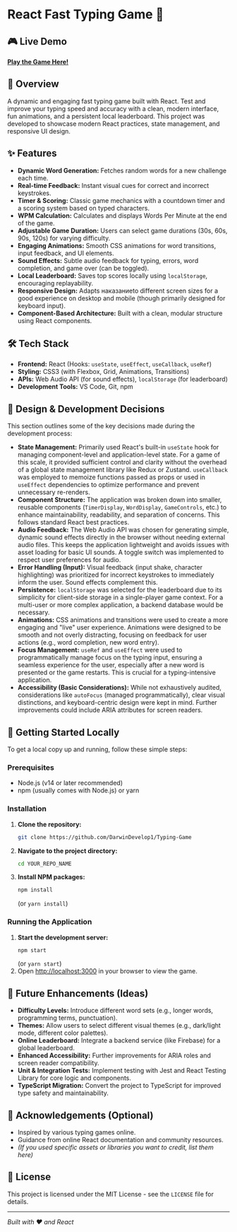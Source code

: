 ﻿# React Fast Typing Game 🚀

## 🎮 Live Demo

[**Play the Game Here!**](https://DarwinDevelop1.github.io/Typing-Game)

## 🌟 Overview

A dynamic and engaging fast typing game built with React. Test and improve your typing speed and accuracy with a clean, modern interface, fun animations, and a persistent local leaderboard. This project was developed to showcase modern React practices, state management, and responsive UI design.


## ✨ Features

*   **Dynamic Word Generation:** Fetches random words for a new challenge each time.
*   **Real-time Feedback:** Instant visual cues for correct and incorrect keystrokes.
*   **Timer & Scoring:** Classic game mechanics with a countdown timer and a scoring system based on typed characters.
*   **WPM Calculation:** Calculates and displays Words Per Minute at the end of the game.
*   **Adjustable Game Duration:** Users can select game durations (30s, 60s, 90s, 120s) for varying difficulty.
*   **Engaging Animations:** Smooth CSS animations for word transitions, input feedback, and UI elements.
*   **Sound Effects:** Subtle audio feedback for typing, errors, word completion, and game over (can be toggled).
*   **Local Leaderboard:** Saves top scores locally using `localStorage`, encouraging replayability.
*   **Responsive Design:** Adapts наказаниеto different screen sizes for a good experience on desktop and mobile (though primarily designed for keyboard input).
*   **Component-Based Architecture:** Built with a clean, modular structure using React components.

## 🛠️ Tech Stack

*   **Frontend:** React (Hooks: `useState`, `useEffect`, `useCallback`, `useRef`)
*   **Styling:** CSS3 (with Flexbox, Grid, Animations, Transitions)
*   **APIs:** Web Audio API (for sound effects), `localStorage` (for leaderboard)
*   **Development Tools:** VS Code, Git, npm

## 💭 Design & Development Decisions

This section outlines some of the key decisions made during the development process:

*   **State Management:** Primarily used React's built-in `useState` hook for managing component-level and application-level state. For a game of this scale, it provided sufficient control and clarity without the overhead of a global state management library like Redux or Zustand. `useCallback` was employed to memoize functions passed as props or used in `useEffect` dependencies to optimize performance and prevent unnecessary re-renders.
*   **Component Structure:** The application was broken down into smaller, reusable components (`TimerDisplay`, `WordDisplay`, `GameControls`, etc.) to enhance maintainability, readability, and separation of concerns. This follows standard React best practices.
*   **Audio Feedback:** The Web Audio API was chosen for generating simple, dynamic sound effects directly in the browser without needing external audio files. This keeps the application lightweight and avoids issues with asset loading for basic UI sounds. A toggle switch was implemented to respect user preferences for audio.
*   **Error Handling (Input):** Visual feedback (input shake, character highlighting) was prioritized for incorrect keystrokes to immediately inform the user. Sound effects complement this.
*   **Persistence:** `localStorage` was selected for the leaderboard due to its simplicity for client-side storage in a single-player game context. For a multi-user or more complex application, a backend database would be necessary.
*   **Animations:** CSS animations and transitions were used to create a more engaging and "live" user experience. Animations were designed to be smooth and not overly distracting, focusing on feedback for user actions (e.g., word completion, new word entry).
*   **Focus Management:** `useRef` and `useEffect` were used to programmatically manage focus on the typing input, ensuring a seamless experience for the user, especially after a new word is presented or the game restarts. This is crucial for a typing-intensive application.
*   **Accessibility (Basic Considerations):** While not exhaustively audited, considerations like `autoFocus` (managed programmatically), clear visual distinctions, and keyboard-centric design were kept in mind. Further improvements could include ARIA attributes for screen readers.

## 🚀 Getting Started Locally

To get a local copy up and running, follow these simple steps:

### Prerequisites

*   Node.js (v14 or later recommended)
*   npm (usually comes with Node.js) or yarn

### Installation

1.  **Clone the repository:**
    ```bash
    git clone https://github.com/DarwinDevelop1/Typing-Game
    ```
2.  **Navigate to the project directory:**
    ```bash
    cd YOUR_REPO_NAME
    ```
3.  **Install NPM packages:**
    ```bash
    npm install
    ```
    (or `yarn install`)

### Running the Application

1.  **Start the development server:**
    ```bash
    npm start
    ```
    (or `yarn start`)
2.  Open [http://localhost:3000](http://localhost:3000) in your browser to view the game.

## 🔮 Future Enhancements (Ideas)

*   **Difficulty Levels:** Introduce different word sets (e.g., longer words, programming terms, punctuation).
*   **Themes:** Allow users to select different visual themes (e.g., dark/light mode, different color palettes).
*   **Online Leaderboard:** Integrate a backend service (like Firebase) for a global leaderboard.
*   **Enhanced Accessibility:** Further improvements for ARIA roles and screen reader compatibility.
*   **Unit & Integration Tests:** Implement testing with Jest and React Testing Library for core logic and components.
*   **TypeScript Migration:** Convert the project to TypeScript for improved type safety and maintainability.

## 🙏 Acknowledgements (Optional)

*   Inspired by various typing games online.
*   Guidance from online React documentation and community resources.
*   *(If you used specific assets or libraries you want to credit, list them here)*

## 📄 License

This project is licensed under the MIT License - see the `LICENSE` file for details.

---
*Built with ❤️ and React*